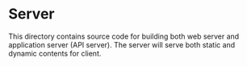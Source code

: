 # Server

This directory contains source code for building both web server and application server (API server). The server will serve both static and dynamic contents for client.